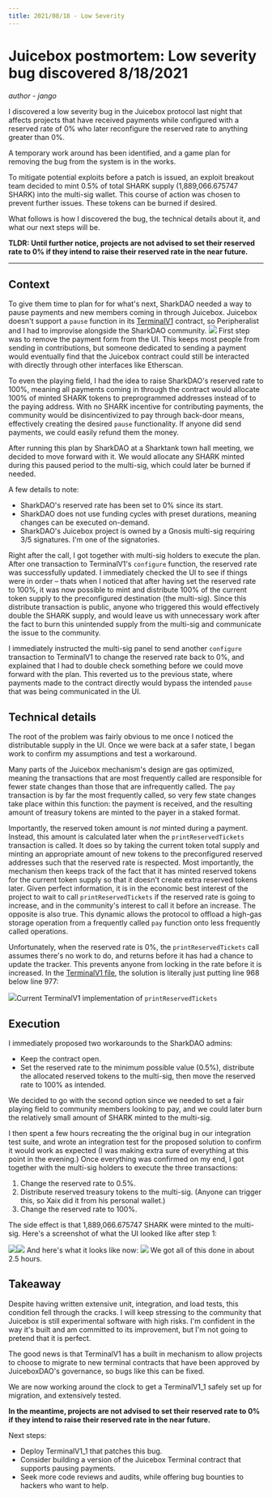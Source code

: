 ```yaml
---
title: 2021/08/18 - Low Severity
---
```


# Juicebox postmortem: Low severity bug discovered 8/18/2021

*author - jango*

I discovered a low severity bug in the Juicebox protocol last night that affects projects that have received payments while configured with a reserved rate of 0% who later reconfigure the reserved rate to anything greater than 0%.

A temporary work around has been identified, and a game plan for removing the bug from the system is in the works.

To mitigate potential exploits before a patch is issued, an exploit breakout team decided to mint 0.5% of total SHARK supply (1,889,066.675747 SHARK) into the multi-sig wallet. This course of action was chosen to prevent further issues. These tokens can be burned if desired.

What follows is how I discovered the bug, the technical details about it, and what our next steps will be.

**TLDR: Until further notice, projects are not advised to set their reserved rate to 0% if they intend to raise their reserved rate in the near future.**

---

## Context

To give them time to plan for for what's next, SharkDAO needed a way to pause payments and new members coming in through Juicebox. Juicebox doesn't support a `pause` function in its [TerminalV1](https://etherscan.io/address/0xd569D3CCE55b71a8a3f3C418c329A66e5f714431) contract, so Peripheralist and I had to improvise alongside the SharkDAO community.
![](image.webp)
First step was to remove the payment form from the UI. This keeps most people from sending in contributions, but someone dedicated to sending a payment would eventually find that the Juicebox contract could still be interacted with directly through other interfaces like Etherscan.

To even the playing field, I had the idea to raise SharkDAO's reserved rate to 100%, meaning all payments coming in through the contract would allocate 100% of minted SHARK tokens to preprogrammed addresses instead of to the paying address. With no SHARK incentive for contributing payments, the community would be disincentivized to pay through back-door means, effectively creating the desired `pause` functionality. If anyone did send payments, we could easily refund them the money.

After running this plan by SharkDAO at a Sharktank town hall meeting, we decided to move forward with it. We would allocate any SHARK minted during this paused period to the multi-sig, which could later be burned if needed.

A few details to note:

- SharkDAO's reserved rate has been set to 0% since its start.
- SharkDAO does not use funding cycles with preset durations, meaning changes can be executed on-demand.
- SharkDAO's Juicebox project is owned by a Gnosis multi-sig requiring 3/5 signatures. I'm one of the signatories.

Right after the call, I got together with multi-sig holders to execute the plan. After one transaction to TerminalV1's `configure` function, the reserved rate was successfully updated. I immediately checked the UI to see if things were in order – thats when I noticed that after having set the reserved rate to 100%, it was now possible to mint and distribute 100% of the current token supply to the preconfigured destination (the multi-sig). Since this distribute transaction is public, anyone who triggered this would effectively double the SHARK supply, and would leave us with unnecessary work after the fact to burn this unintended supply from the multi-sig and communicate the issue to the community.

I immediately instructed the multi-sig panel to send another `configure` transaction to TerminalV1 to change the reserved rate back to 0%, and explained that I had to double check something before we could move forward with the plan. This reverted us to the previous state, where payments made to the contract directly would bypass the intended `pause` that was being communicated in the UI.

## Technical details

The root of the problem was fairly obvious to me once I noticed the distributable supply in the UI. Once we were back at a safer state, I began work to confirm my assumptions and test a workaround.

Many parts of the Juicebox mechanism's design are gas optimized, meaning the transactions that are most frequently called are responsible for fewer state changes than those that are infrequently called. The `pay` transaction is by far the most frequently called, so very few state changes take place within this function: the payment is received, and the resulting amount of treasury tokens are minted to the payer in a staked format.

Importantly, the reserved token amount is *not* minted during a payment. Instead, this amount is calculated later when the `printReservedTickets` transaction is called. It does so by taking the current token total supply and minting an appropriate amount of new tokens to the preconfigured reserved addresses such that the reserved rate is respected. Most importantly, the mechanism then keeps track of the fact that it has minted reserved tokens for the current token supply so that it doesn't create extra reserved tokens later. Given perfect information, it is in the economic best interest of the project to wait to call `printReservedTickets` if the reserved rate is going to increase, and in the community's interest to call it before an increase. The opposite is also true. This dynamic allows the protocol to offload a high-gas storage operation from a frequently called `pay` function onto less frequently called operations.

Unfortunately, when the reserved rate is 0%, the `printReservedTickets` call assumes there's no work to do, and returns before it has had a chance to update the tracker. This prevents anyone from locking in the rate before it is increased. In the [TerminalV1 file](https://github.com/jbx-protocol/juicehouse/blob/3555d7baf7fa8ba4bc350140201805c740e3df4e/packages/hardhat/contracts/TerminalV1.sol#L968), the solution is literally just putting line 968 below line 977:

![](image-1.webp)Current TerminalV1 implementation of `printReservedTickets`
## Execution

I immediately proposed two workarounds to the SharkDAO admins:

- Keep the contract open.
- Set the reserved rate to the minimum possible value (0.5%), distribute the allocated reserved tokens to the multi-sig, then move the reserved rate to 100% as intended.

We decided to go with the second option since we needed to set a fair playing field to community members looking to pay, and we could later burn the relatively small amount of SHARK minted to the multi-sig.

I then spent a few hours recreating the the original bug in our integration test suite, and wrote an integration test for the proposed solution to confirm it would work as expected (I was making extra sure of everything at this point in the evening.) Once everything was confirmed on my end, I got together with the multi-sig holders to execute the three transactions:

1. Change the reserved rate to 0.5%.
2. Distribute reserved treasury tokens to the multi-sig. (Anyone can trigger this, so Xaix did it from his personal wallet.)
3. Change the reserved rate to 100%.

The side effect is that 1,889,066.675747 SHARK were minted to the multi-sig. Here's a screenshot of what the UI looked like after step 1:

![](Screen-Shot-2021-08-19-at-12.43.52-AM-1.webp)![](Screen-Shot-2021-08-19-at-12.41.21-AM.webp)
And here's what it looks like now:
![](image-2.webp)
We got all of this done in about 2.5 hours.

## Takeaway

Despite having written extensive unit, integration, and load tests, this condition fell through the cracks. I will keep stressing to the community that Juicebox is still experimental software with high risks. I'm confident in the way it's built and am committed to its improvement, but I'm not going to pretend that it is perfect.

The good news is that TerminalV1 has a built in mechanism to allow projects to choose to migrate to new terminal contracts that have been approved by JuiceboxDAO's governance, so bugs like this can be fixed.

We are now working around the clock to get a TerminalV1_1 safely set up for migration, and extensively tested.

**In the meantime, projects are not advised to set their reserved rate to 0% if they intend to raise their reserved rate in the near future.**

Next steps:

- Deploy TerminalV1_1 that patches this bug.
- Consider building a version of the Juicebox Terminal contract that supports pausing payments.
- Seek more code reviews and audits, while offering bug bounties to hackers who want to help.

